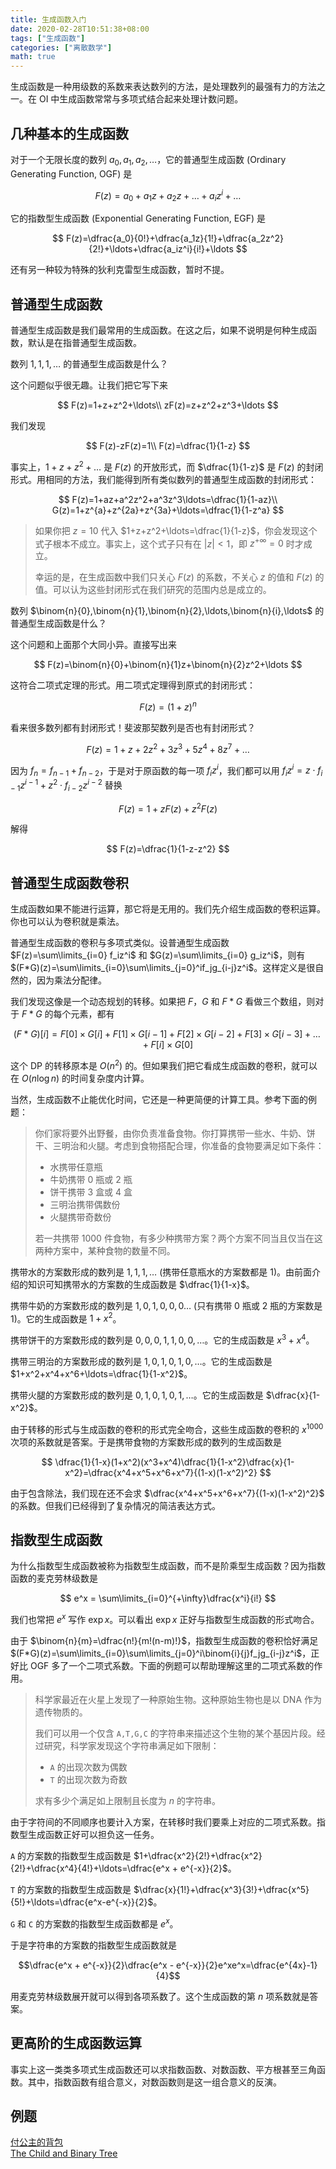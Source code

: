 ```yaml
---
title: 生成函数入门
date: 2020-02-28T10:51:38+08:00
tags: ["生成函数"]
categories: ["离散数学"]
math: true
---
```


生成函数是一种用级数的系数来表达数列的方法，是处理数列的最强有力的方法之一。在 OI 中生成函数常常与多项式结合起来处理计数问题。

## 几种基本的生成函数

对于一个无限长度的数列 $a_0, a_1, a_2, \ldots$，它的普通型生成函数 (Ordinary Generating Function, OGF) 是

$$
F(z)=a_0+a_1z+a_2z+\ldots+a_iz^i+\ldots
$$

它的指数型生成函数 (Exponential Generating Function, EGF) 是

$$
F(z)=\dfrac{a_0}{0!}+\dfrac{a_1z}{1!}+\dfrac{a_2z^2}{2!}+\ldots+\dfrac{a_iz^i}{i!}+\ldots
$$

还有另一种较为特殊的狄利克雷型生成函数，暂时不提。

## 普通型生成函数

普通型生成函数是我们最常用的生成函数。在这之后，如果不说明是何种生成函数，默认是在指普通型生成函数。

数列 $1,1,1,\ldots$ 的普通型生成函数是什么？

这个问题似乎很无趣。让我们把它写下来

$$
F(z)=1+z+z^2+\ldots\\
zF(z)=z+z^2+z^3+\ldots
$$

我们发现

$$
F(z)-zF(z)=1\\
F(z)=\dfrac{1}{1-z}
$$

事实上，$1+z+z^2+\ldots$ 是 $F(z)$ 的开放形式，而 $\dfrac{1}{1-z}$ 是 $F(z)$ 的封闭形式。用相同的方法，我们能得到所有类似数列的普通型生成函数的封闭形式：

$$
F(z)=1+az+a^2z^2+a^3z^3\ldots=\dfrac{1}{1-az}\\
G(z)=1+z^{a}+z^{2a}+z^{3a}+\ldots=\dfrac{1}{1-z^a}
$$

> 如果你把 $z=10$ 代入 $1+z+z^2+\ldots=\dfrac{1}{1-z}$，你会发现这个式子根本不成立。事实上，这个式子只有在 $|z|<1$，即 $z^{+\infty}=0$ 时才成立。
>
> 幸运的是，在生成函数中我们只关心 $F(z)$ 的系数，不关心 $z$ 的值和 $F(z)$ 的值。可以认为这些封闭形式在我们研究的范围内总是成立的。

数列 $\binom{n}{0},\binom{n}{1},\binom{n}{2},\ldots,\binom{n}{i},\ldots$ 的普通型生成函数是什么？

这个问题和上面那个大同小异。直接写出来

$$
F(z)=\binom{n}{0}+\binom{n}{1}z+\binom{n}{2}z^2+\ldots
$$

这符合二项式定理的形式。用二项式定理得到原式的封闭形式：

$$
F(z)=(1+z)^n
$$

看来很多数列都有封闭形式！斐波那契数列是否也有封闭形式？

$$
F(z)=1+z+2z^2+3z^3+5z^4+8z^7+\ldots
$$

因为 $f_n=f_{n-1}+f_{n-2}$，于是对于原函数的每一项 $f_iz^i$，我们都可以用 $f_iz^i=z\cdot f_{i-1}z^{i-1}+z^2\cdot f_{i-2}z^{i-2}$ 替换

$$
F(z)=1+zF(z)+z^2F(z)
$$

解得

$$
F(z)=\dfrac{1}{1-z-z^2}
$$

## 普通型生成函数卷积

生成函数如果不能进行运算，那它将是无用的。我们先介绍生成函数的卷积运算。你也可以认为卷积就是乘法。

普通型生成函数的卷积与多项式类似。设普通型生成函数 $F(z)=\sum\limits_{i=0} f_iz^i$ 和 $G(z)=\sum\limits_{i=0} g_iz^i$，则有 $(F*G)(z)=\sum\limits_{i=0}\sum\limits_{j=0}^if_jg_{i-j}z^i$。这样定义是很自然的，因为乘法分配律。

我们发现这像是一个动态规划的转移。如果把 $F$，$G$ 和 $F*G$ 看做三个数组，则对于 $F*G$ 的每个元素，都有

$$
(F*G)[i]=F[0]\times G[i]+F[1]\times G[i-1]+F[2]\times G[i-2]+F[3]\times G[i-3]+\ldots+F[i]\times G[0]
$$

这个 DP 的转移原本是 $O(n^2)$ 的。但如果我们把它看成生成函数的卷积，就可以在 $O(n\log n)$ 的时间复杂度内计算。

当然，生成函数不止能优化时间，它还是一种更简便的计算工具。参考下面的例题：

> 你们家将要外出野餐，由你负责准备食物。你打算携带一些水、牛奶、饼干、三明治和火腿。考虑到食物搭配合理，你准备的食物要满足如下条件：
>
> - 水携带任意瓶
> - 牛奶携带 $0$ 瓶或 $2$ 瓶
> - 饼干携带 $3$ 盒或 $4$ 盒
> - 三明治携带偶数份
> - 火腿携带奇数份
>
> 若一共携带 $1000$ 件食物，有多少种携带方案？两个方案不同当且仅当在这两种方案中，某种食物的数量不同。

携带水的方案数形成的数列是 $1, 1, 1, \ldots$ (携带任意瓶水的方案数都是 $1$)。由前面介绍的知识可知携带水的方案数的生成函数是 $\dfrac{1}{1-x}$。

携带牛奶的方案数形成的数列是 $1, 0, 1, 0, 0, 0 \ldots$ (只有携带 $0$ 瓶或 $2$ 瓶的方案数是 $1$)。它的生成函数是 $1+x^2$。

携带饼干的方案数形成的数列是 $0, 0, 0, 1, 1, 0, 0, \ldots$。它的生成函数是 $x^3+x^4$。

携带三明治的方案数形成的数列是 $1, 0, 1, 0, 1, 0, \ldots$。它的生成函数是 $1+x^2+x^4+x^6+\ldots=\dfrac{1}{1-x^2}$。

携带火腿的方案数形成的数列是 $0, 1, 0, 1, 0, 1, \ldots$。它的生成函数是 $\dfrac{x}{1-x^2}$。

由于转移的形式与生成函数的卷积的形式完全吻合，这些生成函数的卷积的 $x^{1000}$ 次项的系数就是答案。于是携带食物的方案数形成的数列的生成函数是

$$
\dfrac{1}{1-x}(1+x^2)(x^3+x^4)\dfrac{1}{1-x^2}\dfrac{x}{1-x^2}=\dfrac{x^4+x^5+x^6+x^7}{(1-x)(1-x^2)^2}
$$

由于包含除法，我们现在还不会求 $\dfrac{x^4+x^5+x^6+x^7}{(1-x)(1-x^2)^2}$ 的系数。但我们已经得到了复杂情况的简洁表达方式。

## 指数型生成函数

为什么指数型生成函数被称为指数型生成函数，而不是阶乘型生成函数？因为指数函数的麦克劳林级数是

$$
e^x = \sum\limits_{i=0}^{+\infty}\dfrac{x^i}{i!}
$$

我们也常把 $e^x$ 写作 $\exp x$。可以看出 $\exp x$ 正好与指数型生成函数的形式吻合。

由于 $\binom{n}{m}=\dfrac{n!}{m!(n-m)!}$，指数型生成函数的卷积恰好满足 $(F*G)(z)=\sum\limits_{i=0}\sum\limits_{j=0}^i\binom{i}{j}f_jg_{i-j}z^i$，正好比 OGF 多了一个二项式系数。下面的例题可以帮助理解这里的二项式系数的作用。

> 科学家最近在火星上发现了一种原始生物。这种原始生物也是以 DNA 作为遗传物质的。
>
> 我们可以用一个仅含 $\texttt{A,T,G,C}$ 的字符串来描述这个生物的某个基因片段。经过研究，科学家发现这个字符串满足如下限制：
>
> - $\texttt{A}$ 的出现次数为偶数
> - $\texttt{T}$ 的出现次数为奇数
>
> 求有多少个满足如上限制且长度为 $n$ 的字符串。

由于字符间的不同顺序也要计入方案，在转移时我们要乘上对应的二项式系数。指数型生成函数正好可以担负这一任务。

$\texttt{A}$ 的方案数的指数型生成函数是 $1+\dfrac{x^2}{2!}+\dfrac{x^2}{2!}+\dfrac{x^4}{4!}+\ldots=\dfrac{e^x + e^{-x}}{2}$。

$\texttt{T}$ 的方案数的指数型生成函数是 $\dfrac{x}{1!}+\dfrac{x^3}{3!}+\dfrac{x^5}{5!}+\ldots=\dfrac{e^x-e^{-x}}{2}$。

$\texttt{G}$ 和 $\texttt{C}$ 的方案数的指数型生成函数都是 $e^x$。

于是字符串的方案数的指数型生成函数就是

$$\dfrac{e^x + e^{-x}}{2}\dfrac{e^x - e^{-x}}{2}e^xe^x=\dfrac{e^{4x}-1}{4}$$

用麦克劳林级数展开就可以得到各项系数了。这个生成函数的第 $n$ 项系数就是答案。

## 更高阶的生成函数运算

事实上这一类类多项式生成函数还可以求指数函数、对数函数、平方根甚至三角函数。其中，指数函数有组合意义，对数函数则是这一组合意义的反演。

## 例题

[付公主的背包](https://www.luogu.com.cn/problem/P4389)  
[The Child and Binary Tree](https://codeforces.com/problemset/problem/438/E)
